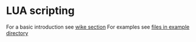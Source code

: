 # LUA scripting

For a basic introduction see [wike section](https://wiki.rusefi.com/Lua-Scripting/)
For examples see [files in example directory](https://github.com/FOME-Tech/fome-fw/tree/master/firmware/controllers/lua/examples)
